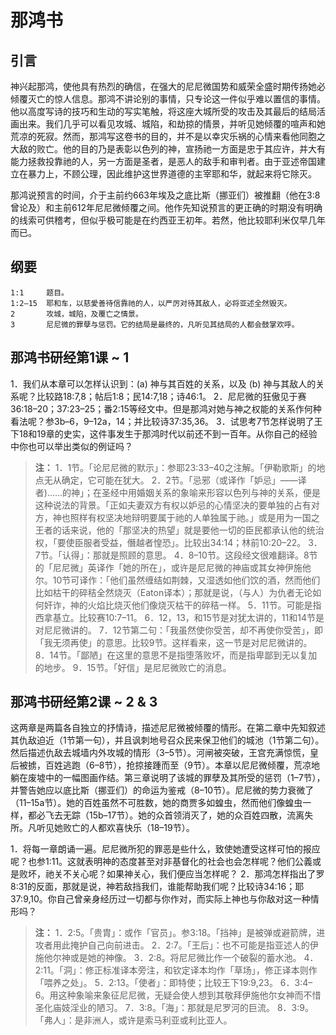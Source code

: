 # 那鸿书

## 引言

神兴起那鸿，使他具有热烈的确信，在强大的尼尼微国势和威荣全盛时期传扬她必倾覆灭亡的惊人信息。那鸿不讲论别的事情，只专论这一件似乎难以置信的事情。他以高度写诗的技巧和生动的写实笔触，将这座大城所受的攻击及其最后的结局活画出来。我们几乎可以看见攻城、城陷，和劫掠的情景，并听见她倾覆的喧声和她荒凉的死寂。然而，那鸿写这卷书的目的，并不是以幸灾乐祸的心情来看他同胞之大敌的败亡。他的目的乃是表彰以色列的神，宣扬祂一方面是忠于其应许，并大有能力拯救投靠祂的人，另一方面是圣者，是恶人的敌手和审判者。由于亚述帝国建立在暴力上，不顾公理，因此维护这世界道德的主宰耶和华，就起来将它除灭。

那鸿说预言的时间，介于主前约663年埃及之底比斯（挪亚们）被推翻（他在3:8曾论及）和主前612年尼尼微倾覆之间。他作先知说预言的更正确的时期没有明确的线索可供稽考，但似乎极可能是在约西亚王初年。若然，他比较耶利米仅早几年而已。

## 纲要

	1:1     题目。
	1:2–15  耶和车，以慈愛善待信靠祂的人，以严厉对待其敌人，必将亚述全然毁灭。
	2       攻城，城陷，及覆亡之情景。
	3       尼尼微的罪孽与惩罚。它的结局是最终的，凡听见其结局的人都会鼓掌欢呼。

## 那鸿书研经第1课 ~ 1

1．我们从本章可以怎样认识到：(a) 神与其百姓的关系，以及 (b) 神与其敌人的关系呢？比较路18:7,8；帖后1:8；民14:7,18；诗46:1。
2．尼尼微的狂傲见于赛36:18–20；37:23–25；番2:15等经文中。但是那鸿对她与神之权能的关系作何种看法呢？参3b–6，9–12a，14；并比较诗37:35,36。
3．试思考7节怎样说明了王下18和19章的史实，这件事发生于那鸿时代以前还不到一百年。从你自己的经验中你也可以举出类似的例证吗？

> **注：**
> 1．1节。「论尼尼微的默示」：参耶23:33–40之注解。「伊勒歌斯」的地点无从确定，它可能在犹大。
> 2．2节。「忌邪（或译作「妒忌」——译者)……的神」；在圣经中用婚姻关系的象喻来形容以色列与神的关系，便是这种说法的背景。「正如夫妻双方有权以妒忌的心情坚决的要单独的占有对方，神也照样有权坚决地辩明要属于祂的人单独属于祂。」或是用为一国之王者的话来说，他的「那坚决的热望」就是要他一切的臣民都承认他的统治权，「要使臣服者受益，僭越者惶恐」。比较出34:14；林前10:20–22。
> 3．7节。「认得」：那就是照顾的意思。
> 4．8–10节。这段经文很难翻译。8节的「尼尼微」英译作「她的所在」，或许是尼尼微的神庙或其女神伊施他尔。10节可译作：「他们虽然缠结如荆棘，又湿透如他们饮的酒，然而他们比如枯干的碎秸全然烧灭（Eaton译本）；那就是说，（与人）为仇者无论如何奸诈，神的火焰比烧灭他们像烧灭枯干的碎秸一样。
> 5．11节。可能是指西拿基立。比较赛10:7–11。
> 6．12，13，和15节是对犹太讲的，11和14节是对尼尼微讲的。
> 7．12节第二句：「我虽然使你受苦，却不再使你受苦」，即「我无须再使」的意思。比较9节。这样看来，这一节是对尼尼微讲的。
> 8．14节。「鄙陋」在这里的意思不是指堕落败坏，而是指卑鄙到无以复加的地步。
> 9．15节。「好信」是尼尼微败亡的消息。

## 那鸿书研经第2课 ~ 2 & 3

这两章是两篇各自独立的抒情诗，描述尼尼微被倾覆的情形。在第二章中先知叙述其仇敌迫近（1节第一句），并且讽刺地号召众民来保卫他们的城池（1节第二句）。然后描述仇敌去城墙内外攻城的情形（3–5节）。河闸被突破，王宫充满惊慌，皇后被掳，百姓逃跑（6–8节），抢掠接踵而至（9节）。本章以尼尼微倾覆，荒凉地躺在废墟中的一幅图画作结。第三章说明了该城的罪孽及其所受的惩罚（1–7节），并警告她应以底比斯（挪亚们）的命运为鉴戒（8–10节）。尼尼微的势力衰微了（11–15a节）。她的百姓虽然不可胜数，她的商贾多如蝗虫，然而他们像蝗虫一样，都必飞去无踪（15b–17节）。她的众首领消灭了，她的众百姓四散，流离失所。凡听见她败亡的人都欢喜快乐（18–19节）。

1．将每一章朗诵一遍。尼尼微所犯的罪恶是些什么，致使她遭受这样可怕的报应呢？也参1:11。这就表明神的态度甚至对非基督化的社会也会怎样呢？他们公義或是败坏，祂关不关心呢？如果神关心，我们便应当怎样呢？
2．那鸿怎样指出了罗8:31的反面，那就是说，神若敌挡我们，谁能帮助我们呢？比较诗34:16；耶37:9,10。你自己曾亲身经历过一切都与你作对，而实际上神也与你敌对这一种情形吗？

> **注：**
> 1．2:5。「贵胄」：或作「官员」。参3:18。「挡神」是被弹或避箭牌，进攻者用此掩护自己向前进击。
> 2．2:7。「王后」：也不可能是指亚述人的伊施他尔神或是她的神像。
> 3．2:8。将尼尼微比作一个破裂的蓄水池。
> 4．2:11。「洞」：修正标准译本旁注，和钦定译本均作「草场」，修正译本则作「喂养之处」。
> 5．2:13。「使者」：即特使；比较王下19:9,23。
> 6．3:4–6。用这种象喻来象征尼尼微，无疑会使人想到其敬拜伊施他尔女神而不惜圣化庙妓淫业的陋习。
> 7．3:8。「海」：那就是尼罗河的巨流。
> 8．3:9。「弗人」：是非洲人，或许是索马利亚或利比亚人。